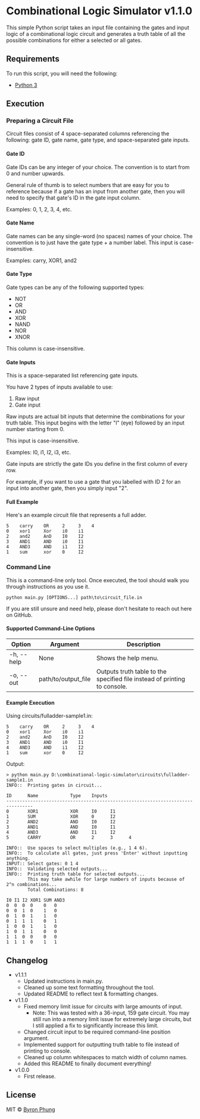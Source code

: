 # Combinational Logic Simulator v1.1.0

This simple Python script takes an input file containing the gates and input logic of a combinational logic circuit and generates a truth table of all the possible combinations for either a selected or all gates.

## Requirements

To run this script, you will need the following:
* [Python 3](https://www.python.org/downloads/)

## Execution

### Preparing a Circuit File

Circuit files consist of 4 space-separated columns referencing the following: gate ID, gate name, gate type, and space-separated gate inputs.

#### Gate ID

Gate IDs can be any integer of your choice. The convention is to start from 0 and number upwards.

General rule of thumb is to select numbers that are easy for you to reference because if a gate has an input from another gate, then you will need to specify that gate's ID in the gate input column.

Examples: 0, 1, 2, 3, 4, etc.

#### Gate Name

Gate names can be any single-word (no spaces) names of your choice. The convention is to just have the gate type + a number label. This input is case-insensitive.

Examples: carry, XOR1, and2

#### Gate Type

Gate types can be any of the following supported types:
* NOT
* OR
* AND
* XOR
* NAND
* NOR
* XNOR

This column is case-insensitive.

#### Gate Inputs

This is a space-separated list referencing gate inputs.

You have 2 types of inputs available to use:
1. Raw input
2. Gate input

Raw inputs are actual bit inputs that determine the combinations for your truth table. This input begins with the letter "I" (eye) followed by an input number starting from 0.

This input is case-insensitive.

Examples: I0, i1, I2, i3, etc.

Gate inputs are strictly the gate IDs you define in the first column of every row.

For example, if you want to use a gate that you labelled with ID 2 for an input into another gate, then you simply input "2".

#### Full Example

Here's an example circuit file that represents a full adder.

```
5    carry    OR     2     3    4
0    xor1     Xor    i0    i1
2    and2     AnD    I0    I2
3    AND1     AND    i0    I1
4    AND3     AND    i1    I2
1    sum      xor    0     I2
```

### Command Line

This is a command-line only tool. Once executed, the tool should walk you through instructions as you use it.

```
python main.py [OPTIONS...] path\to\circuit_file.in
```

If you are still unsure and need help, please don't hesitate to reach out here on GitHub.

#### Supported Command-Line Options

| Option     | Argument            | Description                                                                |
| ---------- | ------------------- | -------------------------------------------------------------------------- |
| -h, --help | None                | Shows the help menu.                                                       |
| -o, --out  | path/to/output_file | Outputs truth table to the specified file instead of printing to console. |

#### Example Execution

Using circuits/fulladder-sample1.in:

```
5    carry    OR     2     3    4
0    xor1     Xor    i0    i1
2    and2     AnD    I0    I2
3    AND1     AND    i0    I1
4    AND3     AND    i1    I2
1    sum      xor    0     I2
```

Output:

```
> python main.py D:\combinational-logic-simulator\circuits\fulladder-sample1.in
INFO::  Printing gates in circuit...

ID      Name            Type    Inputs
--------------------------------------------------------------------------------
0       XOR1            XOR     I0     I1
1       SUM             XOR     0      I2
2       AND2            AND     I0     I2
3       AND1            AND     I0     I1
4       AND3            AND     I1     I2
5       CARRY           OR      2      3      4

INFO::  Use spaces to select multiples (e.g., 1 4 6).
INFO::  To calculate all gates, just press 'Enter' without inputting anything.
INPUT:: Select gates: 0 1 4
INFO::  Validating selected outputs...
INFO::  Printing truth table for selected outputs...
        This may take awhile for large numbers of inputs because of 2^n combinations...
        Total Combinations: 8

I0 I1 I2 XOR1 SUM AND3
0  0  0  0    0   0
0  0  1  0    1   0
0  1  0  1    1   0
0  1  1  1    0   1
1  0  0  1    1   0
1  0  1  1    0   0
1  1  0  0    0   0
1  1  1  0    1   1
```

## Changelog

* v1.1.1
  - Updated instructions in main.py.
  - Cleaned up some text formatting throughout the tool.
  - Updated README to reflect text & formatting changes.
* v1.1.0
  - Fixed memory limit issue for circuits with large amounts of input.
    * Note: This was tested with a 36-input, 159 gate circuit. You may still run into a memory limit issue for extremely large circuits, but I still applied a fix to significantly increase this limit.
  - Changed circuit input to be required command-line position argument.
  - Implemented support for outputting truth table to file instead of printing to console.
  - Cleaned up column whitespaces to match width of column names.
  - Added this README to finally document everything!
* v1.0.0
  - First release.

## License

MIT © [Byron Phung](https://www.byronphung.com)
